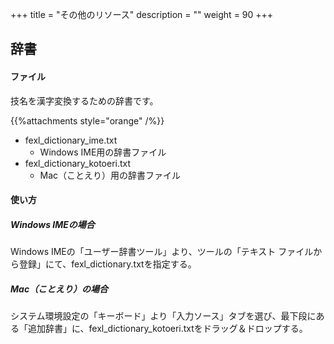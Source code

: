 +++
title = "その他のリソース"
description = ""
weight = 90
+++

## 辞書

#### ファイル

技名を漢字変換するための辞書です。

{{%attachments style="orange" /%}}

- fexl_dictionary_ime.txt
    - Windows IME用の辞書ファイル
- fexl_dictionary_kotoeri.txt
    - Mac（ことえり）用の辞書ファイル

#### 使い方

##### Windows IMEの場合

Windows IMEの「ユーザー辞書ツール」より、ツールの「テキスト ファイルから登録」にて、fexl_dictionary.txtを指定する。

##### Mac（ことえり）の場合

システム環境設定の「キーボード」より「入力ソース」タブを選び、最下段にある「追加辞書」に、fexl_dictionary_kotoeri.txtをドラッグ＆ドロップする。
